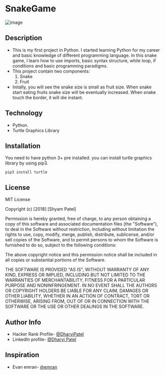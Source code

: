 # SnakeGame
![image](https://user-images.githubusercontent.com/95255489/155405521-04fc5270-ec72-4749-a6b1-ba0e03ef42ec.png)

## Description

- This is my first project in Python. I started learning Python for my career and basic knowledge of different programming language. In this snake game, I learn how to use imports, basic syntax structure, while loop, if conditions and basic programming paradigms. 
- This project contain two components:
	1) Snake
	2) Fruit
- Initally, you will see the snake size is small as fruit size. When snake start eating fruits snake size will be eventually increased. When snake touch the border, it will die instant.   

## Technology
- Python.
- Turtle Graphics Library

## Installation
You need to have python 3+ pre installed. you can install turtle graphics library by using pip3.

```
pip3 install turtle
```

## License

MIT License

Copyright (c) [2018] [Shyam Patel]

Permission is hereby granted, free of charge, to any person obtaining a copy
of this software and associated documentation files (the "Software"), to deal
in the Software without restriction, including without limitation the rights
to use, copy, modify, merge, publish, distribute, sublicense, and/or sell
copies of the Software, and to permit persons to whom the Software is
furnished to do so, subject to the following conditions:

The above copyright notice and this permission notice shall be included in all
copies or substantial portions of the Software.

THE SOFTWARE IS PROVIDED "AS IS", WITHOUT WARRANTY OF ANY KIND, EXPRESS OR
IMPLIED, INCLUDING BUT NOT LIMITED TO THE WARRANTIES OF MERCHANTABILITY,
FITNESS FOR A PARTICULAR PURPOSE AND NONINFRINGEMENT. IN NO EVENT SHALL THE
AUTHORS OR COPYRIGHT HOLDERS BE LIABLE FOR ANY CLAIM, DAMAGES OR OTHER
LIABILITY, WHETHER IN AN ACTION OF CONTRACT, TORT OR OTHERWISE, ARISING FROM,
OUT OF OR IN CONNECTION WITH THE SOFTWARE OR THE USE OR OTHER DEALINGS IN THE
SOFTWARE.

## Author Info

- Hacker Rank Profile- [@DharviPatel](https://www.hackerrank.com/dharvipatel1618)
- LinkedIn profile- [@Dharvi Patel](https://www.linkedin.com/in/dharvi-patel-4a3935147/)


## Inspiration
- Evan emran- [@emran](https://github.com/evanemran/snake_py)
